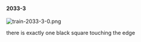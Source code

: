 #### 2033-3
![train-2033-3-0.png](https://github.com/lil-lab/nlvr/raw/master/nlvr/train/images/17/train-2033-3-0.png "train-2033-3-0.png")

there is exactly one black square touching the edge